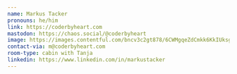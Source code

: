 ```yaml
---
name: Markus Tacker
pronouns: he/him
link: https://coderbyheart.com
mastodon: https://chaos.social/@coderbyheart
image: https://images.contentful.com/bncv3c2gt878/6CWMgqeZdCmkk6KkIUksgQ/50922090bc6566c6624c12b82a4bf78c/36671282034_427eace68d_o.jpg?w=400
contact-via: m@coderbyheart.com
room-type: cabin with Tanja
linkedin: https://www.linkedin.com/in/markustacker
---
```

